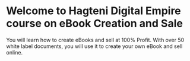 # Welcome to Hagteni Digital Empire course on eBook Creation and Sale
You will learn how to create eBooks and sell at 100% Profit.
With over 50 white label documents, you will use it to create your own eBook and sell online.
